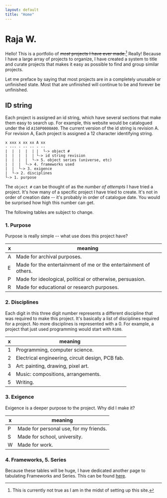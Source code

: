 ```yaml
---
layout: default
title: "Home"
---
```


# Raja W.

Hello! This is a portfolio of ~~*most* projects I have ever made.~~[^1] Really!
Because I have a large array of projects to organize, I have created a system to
title and curate projects that makes it easy as possible to find and group
similar projects.

Let me preface by saying that most projects are in a completely unusable or
unfinished state. Most that are unfinished will continue to be and forever be
unfinished.

[^1]: This is currently not true as I am in the midst of setting up this site.

## ID string

Each project is assigned an id string, which have several sections that make
them easy to search up. For example, this website would be catalogued under the
id `A150P0000A00`. The current version of the id string is revision A. For
revision A, Each project is assigned a 12 character identifying string.

```
x xxx x xx xx A xx
- --- - -- -- - --
|  |  |  |  | |  └-> object #
|  |  |  |  | └-> id string revision 
|  |  |  |  └-> 5. object series (universe, etc)
|  |  |  └-> 4. frameworks used
|  |  └-> 3. exigence
|  └-> 2. disciplines
└-> 1. purpose
```

The `object #` can be thought of as the *number of attempts* I have tried a
project. It's how many of a specific project I have tried to create. It's not in
order of creation date -- it's probably in order of catalogue date. You would be
surprised how high this number can get.

The following tables are subject to change.

### 1. Purpose
Purpose is really simple -- what use does this project have?

|  x  | meaning                                                                |
| --- | ---------------------------------------------------------------------- |
|  A  | Made for archival purposes.                                            |
|  E  | Made for the entertainment of me or the entertainment of others.       |
|  P  | Made for ideological, political or otherwise, persuasion.              |
|  R  | Made for educational or research purposes.                             |

### 2. Disciplines
Each digit in this three digit number represents a different discipline that was
required to make this project. It's basically a list of disciplines required for
a project. No more disciplines is represented with a 0. For example, a project
that just used programming would start with `R100`.

|  x  | meaning                                                                |
| --- | ---------------------------------------------------------------------- |
|  1  | Programming, computer science.                                         |
|  2  | Electrical engineering, circuit design, PCB fab.                       |
|  3  | Art: painting, drawing, pixel art.                                     |
|  4  | Music: compositions, arrangements.                                     |
|  5  | Writing.                                                               |

### 3. Exigence
Exigence is a deeper purpose to the project. Why did I make it?

|  x  | meaning                                                                |
| --- | ---------------------------------------------------------------------- |
|  P  | Made for personal use, for my friends.                                 |
|  S  | Made for school, university.                                           |
|  W  | Made for work.                                                         |

### 4. Frameworks, 5. Series
Because these tables will be huge, I have dedicated another page to tabulating
Frameworks and Series. This can be found [here](/tables).

